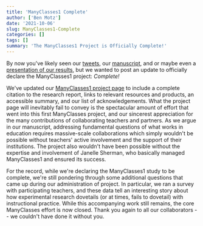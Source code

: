 ```yaml
---
title: 'ManyClasses1 Complete'
author: ['Ben Motz']
date: '2021-10-06'
slug: ManyClasses1-Complete
categories: []
tags: []
summary: 'The ManyClasses1 Project is Officially Complete!'
---
```


By now you've likely seen our [tweets](https://twitter.com/manyclasses/status/1403056642623774733), our [manuscript](https://doi.org/10.1177/25152459211027575), and or maybe even a [presentation of our results](https://www.youtube.com/watch?v=rk0qzhK1slA), but we wanted to post an update to officially declare the ManyClasses1 project: *Complete!*

We've updated our [ManyClasses1 project page](https://www.manyclasses.org/projects/many-classes-1/) to include a complete citation to the research report, links to relevant resources and products, an accessible summary, and our list of acknowledgements.  What the project page will inevitably fail to convey is the spectacular amount of effort that went into this first ManyClasses project, and our sincerest appreciation for the many contributions of collaborating teachers and partners.  As we argue in our manuscript, addressing fundamental questions of what works in education requires massive-scale collaborations which simply wouldn't be possible without teachers' active involvement and the support of their institutions.  The project also wouldn't have been possible without the expertise and involvement of Janelle Sherman, who basically managed ManyClasses1 and ensured its success.

For the record, while we're declaring the ManyClasses1 study to be complete, we're still pondering through some additional questions that came up during our administration of project.  In particular, we ran a survey with participating teachers, and these data tell an interesting story about how experimental research dovetails (or at times, fails to dovetail) with instructional practice.  While this accompanying work still remains, the core ManyClasses effort is now closed.  Thank you again to all our collaborators -- we couldn't have done it without you.
